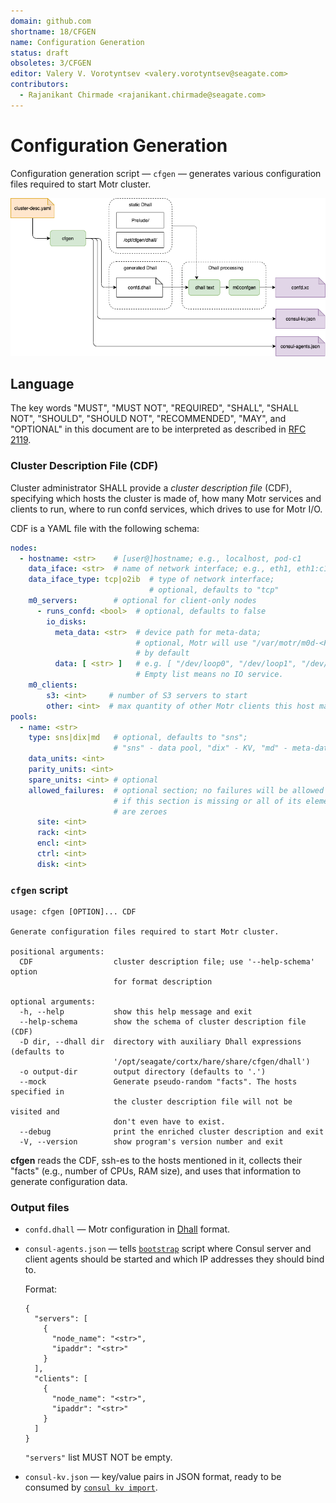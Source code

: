 ```yaml
---
domain: github.com
shortname: 18/CFGEN
name: Configuration Generation
status: draft
obsoletes: 3/CFGEN
editor: Valery V. Vorotyntsev <valery.vorotyntsev@seagate.com>
contributors:
  - Rajanikant Chirmade <rajanikant.chirmade@seagate.com>
---
```


# Configuration Generation

Configuration generation script &mdash; `cfgen` &mdash; generates various configuration files required to start Motr cluster.

![cfgen](cfgen.png)

## Language

The key words "MUST", "MUST NOT", "REQUIRED", "SHALL", "SHALL NOT", "SHOULD", "SHOULD NOT", "RECOMMENDED", "MAY", and "OPTIONAL" in this document are to be interpreted as described in [RFC 2119](https://tools.ietf.org/html/rfc2119).

### Cluster Description File (CDF)

Cluster administrator SHALL provide a _cluster description file_ (CDF), specifying which hosts the cluster is made of, how many Motr services and clients to run, where to run confd services, which drives to use for Motr I/O.

CDF is a YAML file with the following schema:
```yaml
nodes:
  - hostname: <str>    # [user@]hostname; e.g., localhost, pod-c1
    data_iface: <str>  # name of network interface; e.g., eth1, eth1:c1
    data_iface_type: tcp|o2ib  # type of network interface;
                               # optional, defaults to "tcp"
    m0_servers:        # optional for client-only nodes
      - runs_confd: <bool>  # optional, defaults to false
        io_disks:
          meta_data: <str>  # device path for meta-data;
                            # optional, Motr will use "/var/motr/m0d-<FID>/"
                            # by default
          data: [ <str> ]   # e.g. [ "/dev/loop0", "/dev/loop1", "/dev/loop2" ]
                            # Empty list means no IO service.
    m0_clients:
        s3: <int>     # number of S3 servers to start
        other: <int>  # max quantity of other Motr clients this host may have
pools:
  - name: <str>
    type: sns|dix|md   # optional, defaults to "sns";
                       # "sns" - data pool, "dix" - KV, "md" - meta-data pool.
    data_units: <int>
    parity_units: <int>
    spare_units: <int> # optional
    allowed_failures:  # optional section; no failures will be allowed
                       # if this section is missing or all of its elements
                       # are zeroes
      site: <int>
      rack: <int>
      encl: <int>
      ctrl: <int>
      disk: <int>
```

### `cfgen` script

```
usage: cfgen [OPTION]... CDF

Generate configuration files required to start Motr cluster.

positional arguments:
  CDF                  cluster description file; use '--help-schema' option
                       for format description

optional arguments:
  -h, --help           show this help message and exit
  --help-schema        show the schema of cluster description file (CDF)
  -D dir, --dhall dir  directory with auxiliary Dhall expressions (defaults to
                       '/opt/seagate/cortx/hare/share/cfgen/dhall')
  -o output-dir        output directory (defaults to '.')
  --mock               Generate pseudo-random "facts". The hosts specified in
                       the cluster description file will not be visited and
                       don't even have to exist.
  --debug              print the enriched cluster description and exit
  -V, --version        show program's version number and exit
```

**cfgen** reads the CDF, ssh-es to the hosts mentioned in it, collects their "facts" (e.g., number of CPUs, RAM size), and uses that information to generate configuration data.

### Output files

  * `confd.dhall` &mdash; Motr configuration in [Dhall](https://dhall-lang.org/) format.

  * `consul-agents.json` &mdash; tells [`bootstrap`](https://github.com/Seagate/cortx-hare/blob/main/rfc/6/README.md) script where Consul server and client agents should be started and which IP addresses they should bind to.

    Format:
    ```
    {
      "servers": [
        {
          "node_name": "<str>",
          "ipaddr": "<str>"
        }
      ],
      "clients": [
        {
          "node_name": "<str>",
          "ipaddr": "<str>"
        }
      ]
    }
    ```
    `"servers"` list MUST NOT be empty.

  * `consul-kv.json` &mdash; key/value pairs in JSON format, ready to be
    consumed by
    [`consul kv import`](https://www.consul.io/docs/commands/kv/import.html).
